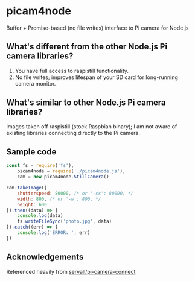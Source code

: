 # picam4node
Buffer + Promise-based (no file writes) interface to Pi camera for Node.js

## What's different from the other Node.js Pi camera libraries?
1. You have full access to raspistill functionality.
2. No file writes; improves lifespan of your SD card for long-running camera monitor.

## What's similar to other Node.js Pi camera libraries?
Images taken off raspistill (stock Raspbian binary); I am not aware of existing libraries connecting directly to the Pi camera.

## Sample code
```js
const fs = require('fs'),
    picam4node = require('./picam4node.js'),
    cam = new picam4node.StillCamera()

cam.takeImage({
    shutterspeed: 80000, /* or '-ss': 80000, */
    width: 800, /* or '-w': 800, */
    height: 600
}).then((data) => {
    console.log(data)
    fs.writeFileSync('photo.jpg', data)
}).catch((err) => {
    console.log('ERROR: ', err)
})
```

## Acknowledgements
Referenced heavily from [servall/pi-camera-connect](https://github.com/servall/pi-camera-connect)
